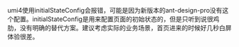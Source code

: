 umi4使用initialStateConfig会报错，可能是因为新版本的ant-design-pro没有这个配置。initialStateConfig是用来配置页面的初始状态的，但是只听到说很鸡肋，没有明确的替代方案。建议考虑实际的业务场景，首页进来的时候好几秒白屏体验很差。

